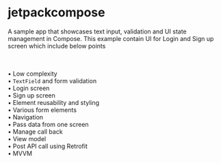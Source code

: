 # jetpackcompose
A sample app that showcases text input, validation and UI state management in Compose.
This example contain UI for Login and Sign up screen which include below points

<br><br>• Low complexity<br>• `TextField` and form validation<br>• Login screen <br>• Sign up screen <br>• Element reusability and styling<br>• Various form elements <br>• Navigation <br>• Pass data from one screen <br>• Manage call back<br>• View model<br>• Post API call using Retrofit<br>• MVVM
